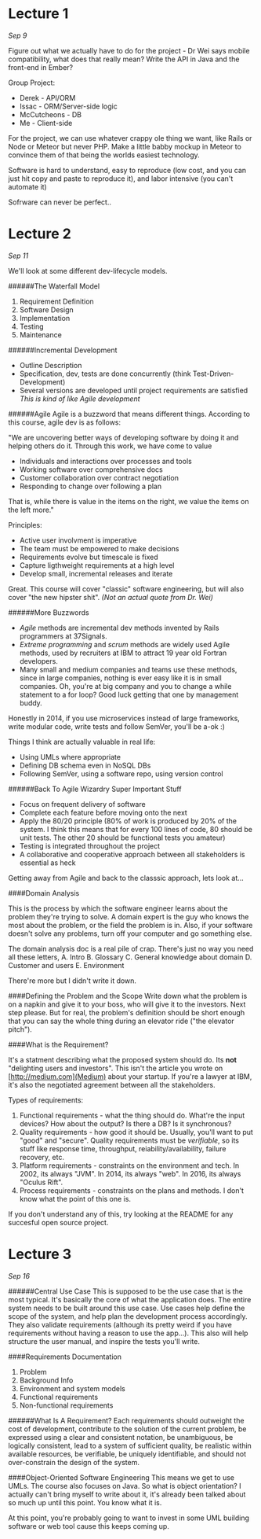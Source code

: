 Lecture 1
=========

*Sep 9*

Figure out what we actually have to do for the project - Dr Wei says mobile compatibility, what does that really mean? Write the API in Java and the front-end in Ember?

Group Project: 	
- Derek - API/ORM
- Issac - ORM/Server-side logic
- McCutcheons - DB
- Me - Client-side

For the project, we can use whatever crappy ole thing we want, like Rails or Node or Meteor but never PHP. Make a little babby mockup in Meteor to convince them of that being the worlds easiest technology.

Software is hard to understand, easy to reproduce (low cost, and you can just hit copy and paste to reproduce it), and labor intensive (you can't automate it)

Sofrware can never be perfect..

Lecture 2
=========

*Sep 11*

We'll look at some different dev-lifecycle models.

######The Waterfall Model
1. Requirement Definition
2. Software Design
3. Implementation
4. Testing
5. Maintenance

######Incremental Development
- Outline Description
- Specification, dev, tests are done concurrently (think Test-Driven-Development)
- Several versions are developed until project requirements are satisfied
*This is kind of like Agile development*

######Agile
Agile is a buzzword that means different things. According to this course, agile dev is as follows:

"We are uncovering better ways of developing software by doing it and helping others do it. Through this work, we have come to value
- Individuals and interactions over processes and tools
- Working software over comprehensive docs
- Customer collaboration over contract negotiation
- Responding to change over following a plan

That is, while there is value in the items on the right, we value the items on the left more."

Principles:

- Active user involvment is imperative
- The team must be empowered to make decisions
- Requirements evolve but timescale is fixed
- Capture ligthweight requirements at a high level
- Develop small, incremental releases and iterate

Great. This course will cover "classic" software engineering, but will also cover "the new hipster shit". *(Not an actual quote from Dr. Wei)*

######More Buzzwords
- *Agile* methods are incremental dev methods invented by Rails programmers at 37Signals.
- *Extreme programming* and *scrum* methods are widely used Agile methods, used by recruiters at IBM to attract 19 year old Fortran developers.
- Many small and medium companies and teams use these methods, since in large companies, nothing is ever easy like it is in small companies. Oh, you're at big company and you to change a while statement to a for loop? Good luck getting that one by management buddy.

Honestly in 2014,  if you use microservices instead of large frameworks, write modular code, write tests and follow SemVer, you'll be a-ok :)

Things I think are actually valuable in real life:
- Using UMLs where appropriate
- Defining DB schema even in NoSQL DBs
- Following SemVer, using a software repo, using version control

######Back To Agile Wizardry
Super Important Stuff
- Focus on frequent delivery of software
- Complete each feature before moving onto the next
- Apply the 80/20 principle (80% of work is produced by 20% of the system. I think this means that for every 100 lines of code, 80 should be unit tests. The other 20 should be functional tests you amateur)
- Testing is integrated throughout the project
- A collaborative and cooperative approach between all stakeholders is essential as heck

Getting away from Agile and back to the classsic approach, lets look at...

####Domain Analysis

This is the process by which the software engineer learns about the problem they're trying to solve. A domain expert is the guy who knows the most about the problem, or the field the problem is in. Also, if your software doesn't solve any problems, turn off your computer and go something else.

The domain analysis doc is a real pile of crap. There's just no way you need all these letters,
A. Intro
B. Glossary
C. General knowledge about domain
D. Customer and users
E. Environment

There're more but I didn't write it down.

####Defining the Problem and the Scope
Write down what the problem is on a napkin and give it to your boss, who will give it to the investors. Next step please.
But for real, the problem's definition should be short enough that you can say the whole thing during an elevator ride ("the elevator pitch").

####What is the Requirement?

It's a statment describing what the proposed system should do. Its **not** "delighting users and investors". This isn't the article you wrote on [http://medium.com](Medium) about your startup. If you're a lawyer at IBM, it's also the negotiated agreement between all the stakeholders.

Types of requirements:

1. Functional requirements - what the thing should do. What're the input devices? How about the output? Is there a DB? Is it synchronous? 
2. Quality requirements - how good it should be. Usually, you'll want to put "good" and "secure". Quality requirements must be *verifiable*, so its stuff like response time, throughput, reiability/availability, failure recovery, etc.
3. Platform requirements - constraints on the environment and tech. In 2002, its always "JVM". In 2014, its always "web". In 2016, its always "Oculus Rift". 
4. Process requirements - constraints on the plans and methods. I don't know what the point of this one is.

If you don't understand any of this, try looking at the README for any succesful open source project.

Lecture 3
=========

*Sep 16*

######Central Use Case
This is supposed to be the use case that is the most typical. It's basically the core of what the application does. The entire system needs to be built around this use case. Use cases help define the scope of the system, and help plan the development process accordingly. They also validate requirements (although its pretty weird if you have requirements without having a reason to use the app...). This also will help structure the user manual, and inspire the tests you'll write.

####Requirements Documentation
1. Problem
2. Background Info
3. Environment and system models
4. Functional requirements
5. Non-functional requirements

######What Is A Requirement?
Each requirements should outweight the cost of development, contribute to the solution of the current problem, be expressed using a clear and consistent notation, be unambiguous, be logically consistent, lead to a system of sufficient quality, be realistic within available resources, be verifiable, be uniquely identifiable, and should not over-constrain the design of the system.

####Object-Oriented Software Engineering
This means we get to use UMLs. The course also focuses on Java. So what is object orientation? I actually can't bring myself to write about it, it's already been talked about so much up until this point. You know what it is.

At this point, you're probably going to want to invest in some UML building software or web tool cause this keeps coming up.
